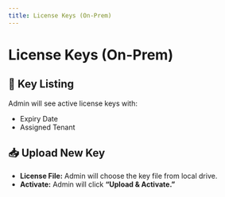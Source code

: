 ```yaml
---
title: License Keys (On-Prem)
---
```


# License Keys (On-Prem)

## 🔑 Key Listing

Admin will see active license keys with:

- Expiry Date  
- Assigned Tenant  

## 📥 Upload New Key

- **License File:** Admin will choose the key file from local drive.  
- **Activate:** Admin will click **“Upload & Activate.”**
